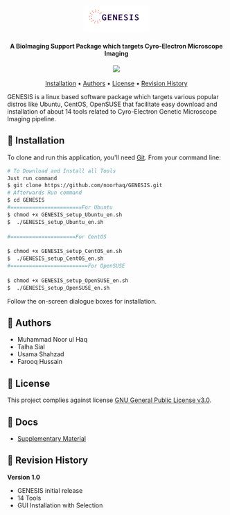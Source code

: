 <h1 align="center">
<img width=30% src="https://github.com/noorhaq/GENESIS/blob/master/media/logo (2).png">
</h1>

<h4 align="center">A BioImaging Support Package which targets Cyro-Electron Microscope Imaging</h4>

<p align="center">
<a href="https://www.gnu.org/licenses/gpl-3.0">
    <img src="https://img.shields.io/badge/License-GPL%20v3-blue.svg">
</a>

</p>

<p align="center">
  <a href="#-installation">Installation</a> •
  <a href="#-authors">Authors</a> •
  <a href="#-license">License</a> •
  <a href="#-revision-history">Revision History</a>
</p>

GENESIS is a linux based software package which targets various popular distros like Ubuntu, CentOS, OpenSUSE that facilitate easy download and installation of about 14 tools related to Cyro-Electron Genetic Microscope Imaging pipeline.

## 💾 Installation
To clone and run this application, you'll need [Git](https://git-scm.com). From your command line:

```bash
# To Download and Install all Tools
Just run command 
$ git clone https://github.com/noorhaq/GENESIS.git
# Afterwards Run command
$ cd GENESIS
#=======================For Ubuntu
$ chmod +x GENESIS_setup_Ubuntu_en.sh
$  ./GENESIS_setup_Ubuntu_en.sh

#=====================For CentOS

$ chmod +x GENESIS_setup_CentOS_en.sh
$  ./GENESIS_setup_CentOS_en.sh
#=========================For OpenSUSE

$ chmod +x GENESIS_setup_OpenSUSE_en.sh
$  ./GENESIS_setup_OpenSUSE_en.sh
```

Follow the on-screen dialogue boxes for installation.

## 👦 Authors
 - Muhammad Noor ul Haq
 - Talha Sial
 - Usama Shahzad
 - Farooq Hussain

## 🔑 License
This project complies against license [GNU General Public License v3.0](https://www.gnu.org/licenses/gpl-3.0).

## 📙 Docs

* [Supplementary Material](https://github.com/noorhaq/GENESIS/blob/master/docs/Genesis.pdf)

## 📔 Revision History
**Version 1.0**
 - GENESIS initial release
 - 14 Tools
 - GUI Installation with Selection
